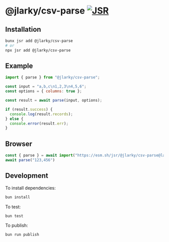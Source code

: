 # @jlarky/csv-parse [![JSR](https://jsr.io/badges/@jlarky/csv-parse)](https://jsr.io/@jlarky/csv-parse)


## Installation

```bash
bunx jsr add @jlarky/csv-parse
# or
npx jsr add @jlarky/csv-parse
```

## Example

```jsx
import { parse } from "@jlarky/csv-parse";

const input = "a,b,c\n1,2,3\n4,5,6";
const options = { columns: true };

const result = await parse(input, options);

if (result.success) {
  console.log(result.records);
} else {
  console.error(result.err);
}
```

## Browser

```js
const { parse } = await import("https://esm.sh/jsr/@jlarky/csv-parse@latest");
await parse("123,456")
```

## Development

To install dependencies:

```bash
bun install
```

To test:

```bash
bun test
```

To publish:

```bash
bun run publish
```
